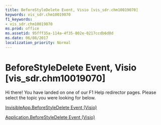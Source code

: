 ```yaml
---
title: BeforeStyleDelete Event, Visio [vis_sdr.chm10019070]
keywords: vis_sdr.chm10019070
f1_keywords:
- vis_sdr.chm10019070
ms.prod: office
ms.assetid: 95fff35a-114a-4f35-802e-0217ccdb6d0d
ms.date: 06/08/2017
localization_priority: Normal
---
```



# BeforeStyleDelete Event, Visio [vis_sdr.chm10019070]

Hi there! You have landed on one of our F1 Help redirector pages. Please select the topic you were looking for below.

[InvisibleApp.BeforeStyleDelete Event (Visio)](http://msdn.microsoft.com/library/0547897f-1ef9-27c4-1ea8-46e0e881ac91%28Office.15%29.aspx)

[Application.BeforeStyleDelete Event (Visio)](http://msdn.microsoft.com/library/5fc9abed-dc07-0af8-0c3b-87ecabc204a0%28Office.15%29.aspx)


